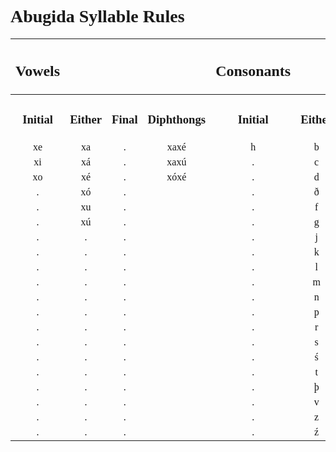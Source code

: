 <style>
    h1, h2, h3 {
        font-family: verdana
    }
    @font-face {
    font-family: "Abugida";
    src: url("D:/Downoads/ProgrammingProjects/godotProjects/concordium/assets/fonts/Abugida/abugida/abugida.ttf") format("truetype");
    }
    ab {
        font-family: "Abugida";
    }

</style>
<h1>Abugida Syllable Rules</h1>

|<h2>Vowels</h2>||||<h2>Consonants</h2>|||
|:-:|:-:|:-:|:-:|:-:|:-:|:-:|
|<h3>Initial</h3>|<h3>Either</h3>|<h3>Final</h3>|<h3>Diphthongs</h3>|<h3>Initial</h3>|<h3>Either</h3>|<h3>Final</h3>|
|<ab>xe|<ab>xa|<ab>.|<ab>xaxé|<ab>h|<ab>b|<ab>ŋ|
|<ab>xi|<ab>xá|<ab>.|<ab>xaxú|<ab>.|<ab>c|<ab>.|
|<ab>xo|<ab>xé|<ab>.|<ab>xóxé|<ab>.|<ab>d|<ab>.|
|<ab>.|<ab>xó|<ab>.|<ab>|<ab>.|<ab>ð|<ab>.|
|<ab>.|<ab>xu|<ab>.|<ab>|<ab>.|<ab>f|<ab>.|
|<ab>.|<ab>xú|<ab>.|<ab>|<ab>.|<ab>g|<ab>.|
|<ab>.|<ab>.|<ab>.|<ab>|<ab>.|<ab>j|<ab>.|
|<ab>.|<ab>.|<ab>.|<ab>|<ab>.|<ab>k|<ab>.|
|<ab>.|<ab>.|<ab>.|<ab>|<ab>.|<ab>l|<ab>.|
|<ab>.|<ab>.|<ab>.|<ab>|<ab>.|<ab>m|<ab>.|
|<ab>.|<ab>.|<ab>.|<ab>|<ab>.|<ab>n|<ab>.|
|<ab>.|<ab>.|<ab>.|<ab>|<ab>.|<ab>p|<ab>.|
|<ab>.|<ab>.|<ab>.|<ab>|<ab>.|<ab>r|<ab>.|
|<ab>.|<ab>.|<ab>.|<ab>|<ab>.|<ab>s|<ab>.|
|<ab>.|<ab>.|<ab>.|<ab>|<ab>.|<ab>ś|<ab>.|
|<ab>.|<ab>.|<ab>.|<ab>|<ab>.|<ab>t|<ab>.|
|<ab>.|<ab>.|<ab>.|<ab>|<ab>.|<ab>þ|<ab>.|
|<ab>.|<ab>.|<ab>.|<ab>|<ab>.|<ab>v|<ab>.|
|<ab>.|<ab>.|<ab>.|<ab>|<ab>.|<ab>z|<ab>.|
|<ab>.|<ab>.|<ab>.|<ab>|<ab>.|<ab>ź|<ab>.|